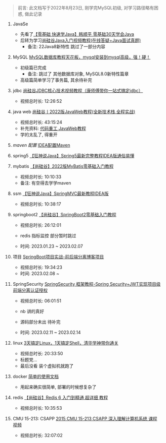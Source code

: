 > 前言: 此文档写于2022年8月23日, 刚学完MySQL初级, 对学习路径略有困惑, 做此记录

1. JavaSe
   * 先看了[【零基础 快速学Java】韩顺平 零基础30天学会Java](https://www.bilibili.com/video/BV1fh411y7R8)
   * 后转为学习[尚硅谷Java入门视频教程(在线答疑+Java面试真题)](https://www.bilibili.com/video/BV1Kb411W75N)
     * 备注: 22Java8新特性 跳过了一部分内容
2. MySQL [MySQL数据库教程天花板，mysql安装到mysql高级，强！硬！](https://www.bilibili.com/video/BV1iq4y1u7vj)
   * 初级篇已完成
     * 备注: 跳过了 其他数据库对象, MySQL8.0新特性篇章
   * 高级篇简单学习了事务篇, 其余待补完
3. jdbc [尚硅谷JDBC核心技术视频教程（康师傅带你一站式搞定jdbc）](https://www.bilibili.com/video/BV1eJ411c7rf)
   * 视频总时长: 12:26:52
4. java web [尚硅谷丨2022版JavaWeb教程(全新技术栈,全程实战)](https://www.bilibili.com/video/BV1AS4y177xJ?spm_id_from=333.337.search-card.all.click&vd_source=227a5aefae1243baf4d6aba45dec67bf)
   * 视频总时长: 43:15:24
   * 补充资料: [代码重工 JavaWeb教程](https://heavy_code_industry.gitee.io/code_heavy_industry/pro001-javaweb/lecture/) 
   * 学的太乱了, 得重开 
5. *maven 配置* [IDEA配置Maven](https://blog.csdn.net/qq_45867488/article/details/115748607)
6. spring5 [【狂神说Java】Spring5最新完整教程IDEA版通俗易懂](https://www.bilibili.com/video/BV1WE411d7Dv)
7. mybatis [【尚硅谷】2022版MyBatis零基础入门教程](https://www.bilibili.com/video/BV1VP4y1c7j7)
   - 视频总时长: 10:10:33
   - 备注: 有空得去学学maven
8. ssm [【狂神说Java】SpringMVC最新教程IDEA版](https://www.bilibili.com/video/BV1aE41167Tu)

   - 视频总时长: 10:38:17
9. springboot2 [【尚硅谷】SpringBoot2零基础入门教程](https://www.bilibili.com/video/BV19K4y1L7MT)

   - 视频总时长: 26:12:01

   - redis 指标监控 部分暂时跳过 

   - 时间: 2023.01.23 ~ 2023.02.07

10. 项目 [SpringBoot项目实战-前后端分离博客项目](https://www.bilibili.com/video/BV1hq4y1F7zk)
    - 视频总时长: 19:34:23
    - 时间: 2023.02.08 ~ 

11. SpringSecurity [SpringSecurity 框架教程-Spring Security+JWT实现项目级前端分离认证授权](https://www.bilibili.com/video/BV1mm4y1X7Hc)

    - 视频总时长: 06:01:51

    - nb 讲的真好

    - 源码部分未出 待补完

    - 时间: 2023.02.11 ~ 2023.02.14

12. linux [3天搞定Linux，1天搞定Shell，清华学神带你通关](https://www.bilibili.com/video/BV1WY4y1H7d3)
    - 视频总时长: 20:33:50
    - 标题党…
    - 最后没看 装个虚拟机就跑了
13. docker [简单的使用文档](https://docker.easydoc.net)
    - 用起来确实很简单, 部署的时候想复杂了
14. redis [【尚硅谷】Redis 6 入门到精通 超详细 教程](https://www.bilibili.com/video/BV1Rv41177Af)
    - 视频总时长: 10:35:53
15. CMU 15-213: CSAPP [2015 CMU 15-213 CSAPP 深入理解计算机系统 课程视频](https://www.bilibili.com/video/BV1iW411d7hd)
    - 视频总时长: 32:07:02
